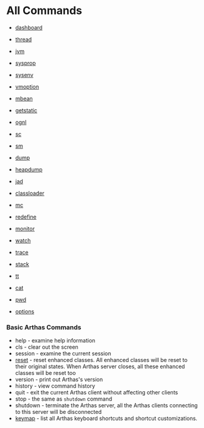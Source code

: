 All Commands 
=============

* [dashboard](dashboard.md)
* [thread](thread.md)
* [jvm](jvm.md)
* [sysprop](sysprop.md)
* [sysenv](sysenv.md)
* [vmoption](vmoption.md)
* [mbean](mbean.md)
* [getstatic](getstatic.md)

* [ognl](ognl.md)

* [sc](sc.md)
* [sm](sm.md)
* [dump](dump.md)
* [heapdump](heapdump.md)

* [jad](jad.md)
* [classloader](classloader.md)
* [mc](mc.md)
* [redefine](redefine.md)

* [monitor](monitor.md)
* [watch](watch.md)
* [trace](trace.md)
* [stack](stack.md)
* [tt](tt.md)

* [cat](cat.md)
* [pwd](pwd.md)
* [options](options.md)


### Basic Arthas Commands

* help - examine help information
* cls - clear out the screen
* session - examine the current session
* [reset](reset.md) - reset enhanced classes. All enhanced classes will be reset to their original states. When Arthas server closes, all these enhanced classes will be reset too
* version - print out Arthas's version
* history - view command history
* quit - exit the current Arthas client without affecting other clients
* stop - the same as `shutdown` command
* shutdown - terminate the Arthas server, all the Arthas clients connecting to this server will be disconnected
* [keymap](keymap.md) - list all Arthas keyboard shortcuts and shortcut customizations.



